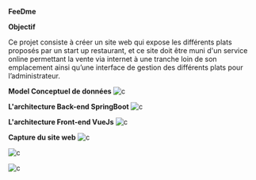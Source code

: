 **FeeDme**

**Objectif**

Ce projet consiste à créer un site web qui expose les différents plats proposés par un start up restaurant, et ce site doit être muni d'un service online permettant la vente via internet à une tranche loin de son emplacement ainsi qu’une interface de gestion des différents plats pour l’administrateur.

**Model Conceptuel de données**
![c](https://github.com/SalmaEzzaydy/FeeDme/assets/153545273/0afbdb3d-8f91-4549-8302-73f0f6b45f3a)

**L'architecture Back-end SpringBoot**
![c](https://github.com/SalmaEzzaydy/FeeDme/assets/153545273/3ea39436-c226-4eeb-9119-f0736dc5be1e)

**L'architecture Front-end VueJs**
![c](https://github.com/SalmaEzzaydy/FeeDme/assets/153545273/3a689895-eeb0-40b3-8888-688a20357fe1)

**Capture du site web**
![c](https://github.com/SalmaEzzaydy/FeeDme/assets/153545273/ff51920a-537c-4517-bb79-2b739c90a0e9)

![c](https://github.com/SalmaEzzaydy/FeeDme/assets/153545273/3a9fd7df-09ba-4d92-afdd-ee188d8bfaba)

![c](https://github.com/SalmaEzzaydy/FeeDme/assets/153545273/fe93c6f0-39f6-4dd9-8210-90b321138cd0)







